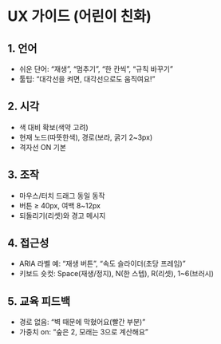 
# UX 가이드 (어린이 친화)

## 1. 언어
- 쉬운 단어: “재생”, “멈추기”, “한 칸씩”, “규칙 바꾸기”
- 툴팁: “대각선을 켜면, 대각선으로도 움직여요!”

## 2. 시각
- 색 대비 확보(색약 고려)
- 현재 노드(따뜻한색), 경로(보라, 굵기 2~3px)
- 격자선 ON 기본

## 3. 조작
- 마우스/터치 드래그 동일 동작
- 버튼 ≥ 40px, 여백 8~12px
- 되돌리기(리셋)와 경고 메시지

## 4. 접근성
- ARIA 라벨 예: “재생 버튼”, “속도 슬라이더(초당 프레임)”
- 키보드 숏컷: Space(재생/정지), N(한 스텝), R(리셋), 1~6(브러시)

## 5. 교육 피드백
- 경로 없음: “벽 때문에 막혔어요(빨간 부분)”
- 가중치 on: “숲은 2, 모래는 3으로 계산해요”
